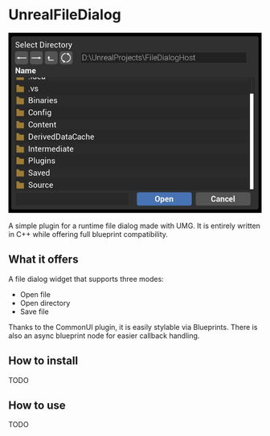 # UnrealFileDialog

![thumbnail](/assets/fileDialog.jpg)

A simple plugin for a runtime file dialog made with UMG. It is entirely written in C++ while offering full blueprint compatibility.

## What it offers

A file dialog widget that supports three modes:
- Open file
- Open directory
- Save file

Thanks to the CommonUI plugin, it is easily stylable via Blueprints.
There is also an async blueprint node for easier callback handling.

## How to install

TODO

## How to use

TODO
